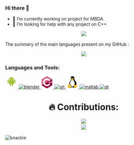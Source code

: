 ### Hi there 👋

- 🔭 I’m currently working on project for MBDA.
- 🤔 I’m looking for help with any project on C++

<p align="center">
  <a href="https://github-readme-stats.vercel.app/api?username=Knackie&show_icons=true&theme=radical">
    <img src="https://github-readme-stats.vercel.app/api?username=Knackie&show_icons=true&theme=radical">
  </a>
</p>

The summary of the main languages present on my GitHub : 

<p align="center">
  <a href="https://github-readme-stats.vercel.app/api/top-langs/?username=Knackie&layout=compact&theme=dark&hide_border=true)](https://github.com/Knackie/github-readme-stats">
    <img src="https://github-readme-stats.vercel.app/api/top-langs/?username=Knackie&layout=compact&theme=dark&hide_border=true)](https://github.com/Knackie/github-readme-stats">
  </a>
</p>

<h3 align="left">Languages and Tools:</h3>
<p align="left"> <a href="https://developer.android.com" target="_blank"> <img src="https://raw.githubusercontent.com/devicons/devicon/master/icons/android/android-original-wordmark.svg" alt="android" width="40" height="40"/> </a> <a href="https://www.blender.org/" target="_blank"> <img src="https://download.blender.org/branding/community/blender_community_badge_white.svg" alt="blender" width="40" height="40"/> </a> <a href="https://www.w3schools.com/cpp/" target="_blank"> <img src="https://raw.githubusercontent.com/devicons/devicon/master/icons/cplusplus/cplusplus-original.svg" alt="cplusplus" width="40" height="40"/> </a> <a href="https://git-scm.com/" target="_blank"> <img src="https://www.vectorlogo.zone/logos/git-scm/git-scm-icon.svg" alt="git" width="40" height="40"/> </a> <a href="https://www.linux.org/" target="_blank"> <img src="https://raw.githubusercontent.com/devicons/devicon/master/icons/linux/linux-original.svg" alt="linux" width="40" height="40"/> </a> <a href="https://www.mathworks.com/" target="_blank"> <img src="https://upload.wikimedia.org/wikipedia/commons/2/21/Matlab_Logo.png" alt="matlab" width="40" height="40"/> </a> <a href="https://www.qt.io/" target="_blank"> <img src="https://upload.wikimedia.org/wikipedia/commons/0/0b/Qt_logo_2016.svg" alt="qt" width="40" height="40"/> </a> </p>

<h1 align="center"> 🔥 Contributions: </h1>
<p align="center">
  <a href="https://git.io/streak-stats">
    <img src="http://github-readme-streak-stats.herokuapp.com?user=Knackie&theme=react&background=0d1117&border=666">
  </a>
  <br>
  <a href="https://github.com/Ashutosh00710/github-readme-activity-graph">
    <img src="https://activity-graph.herokuapp.com/graph?username=knackie&theme=react-dark&hide_border=true">
  </a>
</p>

<p align="left"> <img src="https://komarev.com/ghpvc/?username=knackie&label=Profile%20views&color=0e75b6&style=flat" alt="knackie" /> </p>
